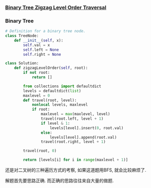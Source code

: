 ### [Binary Tree Zigzag Level Order Traversal](https://leetcode.com/problems/binary-tree-zigzag-level-order-traversal/)


### Binary Tree


```Python
# Definition for a binary tree node.
class TreeNode:
    def __init__(self, x):
        self.val = x
        self.left = None
        self.right = None

class Solution:
    def zigzagLevelOrder(self, root):
        if not root:
            return []

        from collections import defaultdict
        levels = defaultdict(list)
        maxlevel = 0
        def travel(root, level):
            nonlocal levels, maxlevel
            if root:
                maxlevel = max(maxlevel, level)
                travel(root.left, level + 1)
                if level & 1:
                    levels[level].insert(0, root.val)
                else:
                    levels[level].append(root.val)
                travel(root.right, level + 1)

        travel(root, 0)

        return [levels[i] for i in range(maxlevel + 1)]

```

还是对二叉树的三种遍历方式的考察, 如果这道题用BFS, 就会比较麻烦了.

解题首先要思路正确. 而正确的思路往往来自大量的做题.
